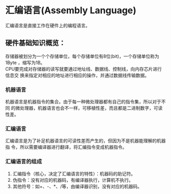 # 汇编语言(Assembly Language)

汇编语言是直接工作在硬件上的编程语言。

## 硬件基础知识概览：
存储器被划分为一个个存储单位，每个存储单位有8位(bit)，一个存储单位称为1Byte
，缩写为1B。  
CPU要完成对存储器的读写就要通过地址线、数据线、控制线，向内存芯片进行信息交
换来指定对相应的地址进行相应的操作，并通过数据线传输数据。

### 机器语言
机器语言是机器指令的集合。由于每一种微处理器都有自己的指令集，所以对于不同
的微处理器，机器语言也会不一样，可移植性差，而且都是二进制数字，可读性差。

### 汇编语言
汇编语言是为了补足机器语言的可读性差而产生的，但因为不是机器能理解的机器指
令，所以需要编译器进行翻译，将汇编指令变成机器指令。

### 汇编语言的组成
1. 汇编指令（核心，决定了汇编语言的特性）：机器码的助记符。
2. 伪指令：没有对应的机器码，有编译器执行，计算机不执行。
3. 其他符号：如+、-、*、/等，由编译器识别，没有对应的机器码。


